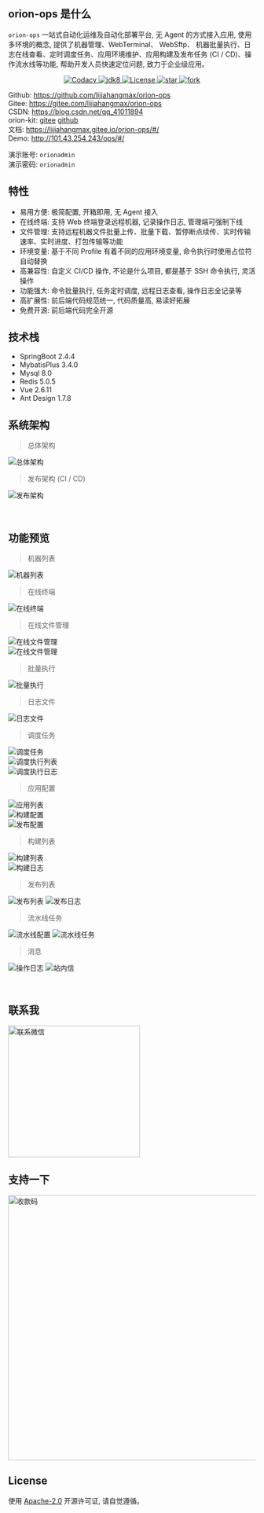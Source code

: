 ## orion-ops 是什么

`orion-ops` 一站式自动化运维及自动化部署平台, 无 Agent 的方式接入应用, 使用多环境的概念, 提供了机器管理、WebTerminal、 WebSftp、 机器批量执行、日志在线查看、定时调度任务、应用环境维护、应用构建及发布任务 (CI / CD)、操作流水线等功能, 帮助开发人员快速定位问题,
致力于企业级应用。

<p style="text-align: center">
	<a target="_blank" href="https://www.codacy.com/gh/lijiahangmax/orion-ops/dashboard?utm_source=github.com&amp;utm_medium=referral&amp;utm_content=lijiahangmax/orion-ops&amp;utm_campaign=Badge_Grade">
		<img src="https://app.codacy.com/project/badge/Grade/18b08ef5e7294e80836c56d595fea4bb" alt="Codacy"/>
	</a>
	<a target="_blank" href="https://www.oracle.com/java/technologies/javase/javase-jdk8-downloads.html">
		<img src="https://img.shields.io/badge/JDK-8+-green.svg" alt="jdk8"/>
	</a>
	<a target="_blank" href="https://www.apache.org/licenses/LICENSE-2.0">
		<img src="https://img.shields.io/github/license/lijiahangmax/orion-ops" alt="License"/>
	</a>
	<a target="_blank" href="https://gitee.com/lijiahangmax/orion-ops/stargazers">
		<img src="https://gitee.com/lijiahangmax/orion-ops/badge/star.svg?theme=dark" alt="star"/>
	</a>
	<a target="_blank" href="https://gitee.com/lijiahangmax/orion-ops/members">
		<img src="https://gitee.com/lijiahangmax/orion-ops/badge/fork.svg?theme=dark" alt="fork"/>
	</a>		
	<!-- <a target="_blank" href="https://github.com/lijiahangmax/orion-ops">
		<img src="https://img.shields.io/github/stars/lijiahangmax/orion-ops.svg?style=social" alt="star"/>
	</a> -->	
</p>

Github: https://github.com/lijiahangmax/orion-ops  
Gitee: https://gitee.com/lijiahangmax/orion-ops  
CSDN: https://blog.csdn.net/qq_41011894  
orion-kit: [gitee](https://gitee.com/lijiahangmax/orion-kit) [github](https://github.com/lijiahangmax/orion-kit)    
文档: https://lijiahangmax.gitee.io/orion-ops/#/    
Demo: http://101.43.254.243/ops/#/

演示账号: `orionadmin`    
演示密码: `orionadmin`

## 特性

* 易用方便: 极简配置, 开箱即用, 无 Agent 接入
* 在线终端: 支持 Web 终端登录远程机器, 记录操作日志, 管理端可强制下线
* 文件管理: 支持远程机器文件批量上传、批量下载、暂停断点续传、实时传输速率、实时进度、打包传输等功能
* 环境变量: 基于不同 Profile 有着不同的应用环境变量, 命令执行时使用占位符自动替换
* 高兼容性: 自定义 CI/CD 操作, 不论是什么项目, 都是基于 SSH 命令执行, 灵活操作
* 功能强大: 命令批量执行, 任务定时调度, 远程日志查看, 操作日志全记录等
* 高扩展性: 前后端代码规范统一, 代码质量高, 易读好拓展
* 免费开源: 前后端代码完全开源

## 技术栈

* SpringBoot 2.4.4
* MybatisPlus 3.4.0
* Mysql 8.0
* Redis 5.0.5
* Vue 2.6.11
* Ant Design 1.7.8

## 系统架构

> 总体架构

![总体架构](https://yxythpt.oss-cn-shenzhen.aliyuncs.com/2022-03-28/files1661632709499769734.png "总体架构")

> 发布架构 (CI / CD)

![发布架构](https://yxythpt.oss-cn-shenzhen.aliyuncs.com/2022-03-28/files6312827529386043725.png "发布架构")

<br/>

## 功能预览

> 机器列表

![机器列表](https://yxythpt.oss-cn-shenzhen.aliyuncs.com/2022-04-25/files1264467313405831364.png "机器列表")

> 在线终端

![在线终端](https://yxythpt.oss-cn-shenzhen.aliyuncs.com/2022-03-14/files4787611964158821533.png "在线终端")

> 在线文件管理

![在线文件管理](https://yxythpt.oss-cn-shenzhen.aliyuncs.com/2022-03-14/files6081069371629929397.png "在线文件管理")  
![在线文件管理](https://yxythpt.oss-cn-shenzhen.aliyuncs.com/2022-03-14/files4411594441981208271.png "在线文件管理")

> 批量执行

![批量执行](https://yxythpt.oss-cn-shenzhen.aliyuncs.com/2022-04-25/files4899857856529374903.png "批量执行")

> 日志文件

![日志文件](https://yxythpt.oss-cn-shenzhen.aliyuncs.com/2022-03-14/files8456725984172369436.png "日志文件")

> 调度任务

![调度任务](https://yxythpt.oss-cn-shenzhen.aliyuncs.com/2022-04-25/files5065881246088616914.png "调度任务")  
![调度执行列表](https://yxythpt.oss-cn-shenzhen.aliyuncs.com/2022-04-25/files9138174215052119985.png "调度执行列表")  
![调度执行日志](https://yxythpt.oss-cn-shenzhen.aliyuncs.com/2022-04-25/files3786363821214889886.png "调度执行日志")

> 应用配置

![应用列表](https://yxythpt.oss-cn-shenzhen.aliyuncs.com/2022-04-25/files2712336456731415928.png "应用列表")  
![构建配置](https://yxythpt.oss-cn-shenzhen.aliyuncs.com/2022-04-25/files7988531022696126381.png "构建配置")  
![发布配置](https://yxythpt.oss-cn-shenzhen.aliyuncs.com/2022-04-25/files1800464505453752748.png "发布配置")

> 构建列表

![构建列表](https://yxythpt.oss-cn-shenzhen.aliyuncs.com/2022-04-25/files2590331112837583257.png "构建列表")  
![构建日志](https://yxythpt.oss-cn-shenzhen.aliyuncs.com/2022-04-25/files4232688502598769434.png "构建日志")

> 发布列表

![发布列表](https://yxythpt.oss-cn-shenzhen.aliyuncs.com/2022-04-25/files6859723679488097151.png "发布列表")
![发布日志](https://yxythpt.oss-cn-shenzhen.aliyuncs.com/2022-04-25/files3662304038159928145.png "发布日志")

> 流水线任务

![流水线配置](https://yxythpt.oss-cn-shenzhen.aliyuncs.com/2022-04-25/files694386343461173439.png "流水线配置")
![流水线任务](https://yxythpt.oss-cn-shenzhen.aliyuncs.com/2022-04-25/files6446052342050924823.png "流水线任务")

> 消息

![操作日志](https://yxythpt.oss-cn-shenzhen.aliyuncs.com/2022-04-25/files1778166520525763829.png "操作日志")
![站内信](https://yxythpt.oss-cn-shenzhen.aliyuncs.com/2022-04-25/files1762448910379225648.png "站内信")

<br/>

## 联系我

<img src="https://yxythpt.oss-cn-shenzhen.aliyuncs.com/2022-03-28/files5090991341399292419.jpg" alt="联系微信" width="268px"/>
<br/>

## 支持一下

<img src="https://yxythpt.oss-cn-shenzhen.aliyuncs.com/2022-04-25/files4948235556147091810.png" alt="收款码" width="540px"/>
<br/>

## License

使用 [Apache-2.0](https://github.com/lijiahangmax/orion-ops/blob/main/LICENSE) 开源许可证, 请自觉遵循。
